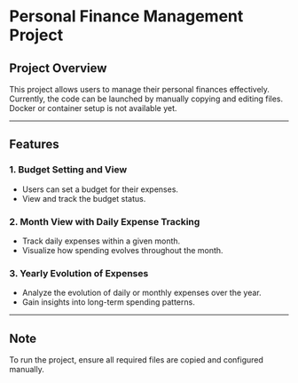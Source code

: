 # Personal Finance Management Project

## Project Overview
This project allows users to manage their personal finances effectively. Currently, the code can be launched by manually copying and editing files. Docker or container setup is not available yet.

---

## Features

### 1. Budget Setting and View
- Users can set a budget for their expenses.
- View and track the budget status.

### 2. Month View with Daily Expense Tracking
- Track daily expenses within a given month.
- Visualize how spending evolves throughout the month.

### 3. Yearly Evolution of Expenses
- Analyze the evolution of daily or monthly expenses over the year.
- Gain insights into long-term spending patterns.

---

## Note
To run the project, ensure all required files are copied and configured manually.

